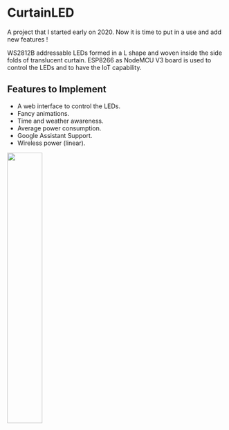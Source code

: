 # CurtainLED

A project that I started early on 2020. Now it is time to put in a use and add new features !

WS2812B addressable LEDs formed in a L shape and woven inside the side folds of translucent curtain. ESP8266 as NodeMCU V3 board is used to control the LEDs and to have the IoT capability.

## Features to Implement
- A web interface to control the LEDs.
- Fancy animations.
- Time and weather awareness.
- Average power consumption.
- Google Assistant Support.
- Wireless power (linear).


 
<p align="justify">
  <img width="40%" align="center" src="/Photos/fire-animation.gif">
</p>
